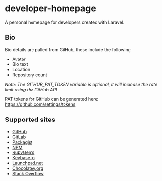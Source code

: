 # developer-homepage

A personal homepage for developers created with Laravel.

## Bio

Bio details are pulled from GitHub, these include the following:

- Avatar
- Bio text
- Location
- Repository count

_Note: The GITHUB_PAT_TOKEN variable is optional, it will increase the rate limit using the GitHub API._

PAT tokens for GitHub can be generated here: https://github.com/settings/tokens

## Supported sites

- [GitHub](https://github.com)
- [GitLab](https://gitlab.com)
- [Packagist](https://packagist.org)
- [NPM](https://www.npmjs.com)
- [RubyGems](https://rubygems.org)
- [Keybase.io](https://keybase.io)
- [Launchpad.net](https://launchpad.net)
- [Chocolatey.org](https://chocolatey.org)
- [Stack Overflow](https://stackoverflow.com)
